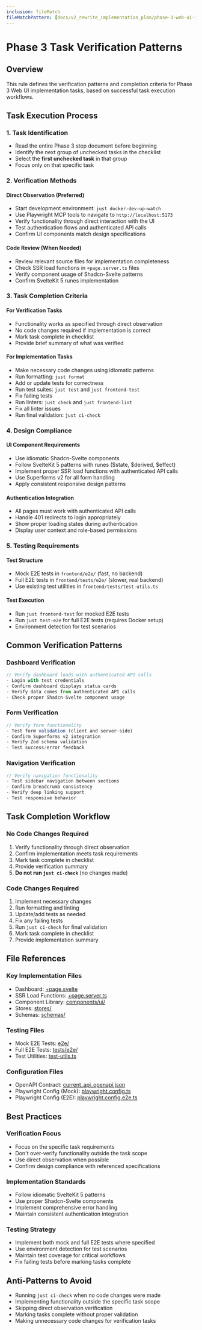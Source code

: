 ```yaml
---
inclusion: fileMatch
fileMatchPattern: [docs/v2_rewrite_implementation_plan/phase-3-web-ui-implementation/*.md]
---
```


# Phase 3 Task Verification Patterns

## Overview

This rule defines the verification patterns and completion criteria for Phase 3 Web UI implementation tasks, based on successful task execution workflows.

## Task Execution Process

### 1. Task Identification

- Read the entire Phase 3 step document before beginning
- Identify the next group of unchecked tasks in the checklist
- Select the **first unchecked task** in that group
- Focus only on that specific task

### 2. Verification Methods

#### Direct Observation (Preferred)

- Start development environment: `just docker-dev-up-watch`
- Use Playwright MCP tools to navigate to `http://localhost:5173`
- Verify functionality through direct interaction with the UI
- Test authentication flows and authenticated API calls
- Confirm UI components match design specifications

#### Code Review (When Needed)

- Review relevant source files for implementation completeness
- Check SSR load functions in `+page.server.ts` files
- Verify component usage of Shadcn-Svelte patterns
- Confirm SvelteKit 5 runes implementation

### 3. Task Completion Criteria

#### For Verification Tasks

- Functionality works as specified through direct observation
- No code changes required if implementation is correct
- Mark task complete in checklist
- Provide brief summary of what was verified

#### For Implementation Tasks

- Make necessary code changes using idiomatic patterns
- Run formatting: `just format`
- Add or update tests for correctness
- Run test suites: `just test` and `just frontend-test`
- Fix failing tests
- Run linters: `just check` and `just frontend-lint`
- Fix all linter issues
- Run final validation: `just ci-check`

### 4. Design Compliance

#### UI Component Requirements

- Use idiomatic Shadcn-Svelte components
- Follow SvelteKit 5 patterns with runes ($state, $derived, $effect)
- Implement proper SSR load functions with authenticated API calls
- Use Superforms v2 for all form handling
- Apply consistent responsive design patterns

#### Authentication Integration

- All pages must work with authenticated API calls
- Handle 401 redirects to login appropriately
- Show proper loading states during authentication
- Display user context and role-based permissions

### 5. Testing Requirements

#### Test Structure

- Mock E2E tests in `frontend/e2e/` (fast, no backend)
- Full E2E tests in `frontend/tests/e2e/` (slower, real backend)
- Use existing test utilities in `frontend/tests/test-utils.ts`

#### Test Execution

- Run `just frontend-test` for mocked E2E tests
- Run `just test-e2e` for full E2E tests (requires Docker setup)
- Environment detection for test scenarios

## Common Verification Patterns

### Dashboard Verification

```typescript
// Verify dashboard loads with authenticated API calls
- Login with test credentials
- Confirm dashboard displays status cards
- Verify data comes from authenticated API calls
- Check proper Shadcn-Svelte component usage
```

### Form Verification

```typescript
// Verify form functionality
- Test form validation (client and server-side)
- Confirm Superforms v2 integration
- Verify Zod schema validation
- Test success/error feedback
```

### Navigation Verification

```typescript
// Verify navigation functionality  
- Test sidebar navigation between sections
- Confirm breadcrumb consistency
- Verify deep linking support
- Test responsive behavior
```

## Task Completion Workflow

### No Code Changes Required

1. Verify functionality through direct observation
2. Confirm implementation meets task requirements
3. Mark task complete in checklist
4. Provide verification summary
5. **Do not run `just ci-check`** (no changes made)

### Code Changes Required

1. Implement necessary changes
2. Run formatting and linting
3. Update/add tests as needed
4. Fix any failing tests
5. Run `just ci-check` for final validation
6. Mark task complete in checklist
7. Provide implementation summary

## File References

### Key Implementation Files

- Dashboard: [+page.svelte](mdc:CipherSwarm/frontend/src/routes/+page.svelte)
- SSR Load Functions: [+page.server.ts](mdc:CipherSwarm/frontend/src/routes/+page.server.ts)
- Component Library: [components/ui/](mdc:CipherSwarm/frontend/src/lib/components/ui)
- Stores: [stores/](mdc:CipherSwarm/frontend/src/lib/stores)
- Schemas: [schemas/](mdc:CipherSwarm/frontend/src/lib/schemas)

### Testing Files

- Mock E2E Tests: [e2e/](mdc:CipherSwarm/frontend/e2e)
- Full E2E Tests: [tests/e2e/](mdc:CipherSwarm/frontend/tests/e2e)
- Test Utilities: [test-utils.ts](mdc:CipherSwarm/frontend/tests/test-utils.ts)

### Configuration Files

- OpenAPI Contract: [current_api_openapi.json](mdc:CipherSwarm/contracts/current_api_openapi.json)
- Playwright Config (Mock): [playwright.config.ts](mdc:CipherSwarm/frontend/playwright.config.ts)
- Playwright Config (E2E): [playwright.config.e2e.ts](mdc:CipherSwarm/frontend/playwright.config.e2e.ts)

## Best Practices

### Verification Focus

- Focus on the specific task requirements
- Don't over-verify functionality outside the task scope
- Use direct observation when possible
- Confirm design compliance with referenced specifications

### Implementation Standards

- Follow idiomatic SvelteKit 5 patterns
- Use proper Shadcn-Svelte components
- Implement comprehensive error handling
- Maintain consistent authentication integration

### Testing Strategy

- Implement both mock and full E2E tests where specified
- Use environment detection for test scenarios
- Maintain test coverage for critical workflows
- Fix failing tests before marking tasks complete

## Anti-Patterns to Avoid

- Running `just ci-check` when no code changes were made
- Implementing functionality outside the specific task scope
- Skipping direct observation verification
- Marking tasks complete without proper validation
- Making unnecessary code changes for verification tasks

